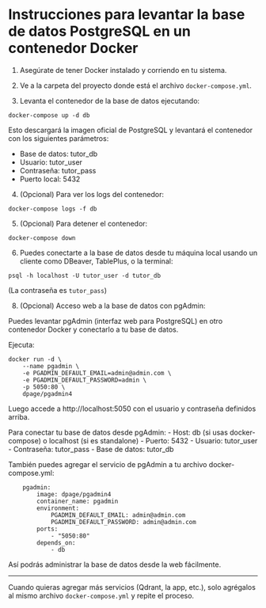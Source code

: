 # Instrucciones para levantar la base de datos PostgreSQL en un contenedor Docker

1. Asegúrate de tener Docker instalado y corriendo en tu sistema.

2. Ve a la carpeta del proyecto donde está el archivo `docker-compose.yml`.

3. Levanta el contenedor de la base de datos ejecutando:

```
docker-compose up -d db
```

Esto descargará la imagen oficial de PostgreSQL y levantará el contenedor con los siguientes parámetros:
- Base de datos: tutor_db
- Usuario: tutor_user
- Contraseña: tutor_pass
- Puerto local: 5432

4. (Opcional) Para ver los logs del contenedor:
```
docker-compose logs -f db
```

5. (Opcional) Para detener el contenedor:
```
docker-compose down
```

6. Puedes conectarte a la base de datos desde tu máquina local usando un cliente como DBeaver, TablePlus, o la terminal:

```
psql -h localhost -U tutor_user -d tutor_db
```
(La contraseña es `tutor_pass`)


8. (Opcional) Acceso web a la base de datos con pgAdmin:

Puedes levantar pgAdmin (interfaz web para PostgreSQL) en otro contenedor Docker y conectarlo a tu base de datos.

Ejecuta:
```
docker run -d \
	--name pgadmin \
	-e PGADMIN_DEFAULT_EMAIL=admin@admin.com \
	-e PGADMIN_DEFAULT_PASSWORD=admin \
	-p 5050:80 \
	dpage/pgadmin4
```

Luego accede a http://localhost:5050 con el usuario y contraseña definidos arriba.

Para conectar tu base de datos desde pgAdmin:
	- Host: db (si usas docker-compose) o localhost (si es standalone)
	- Puerto: 5432
	- Usuario: tutor_user
	- Contraseña: tutor_pass
	- Base de datos: tutor_db

También puedes agregar el servicio de pgAdmin a tu archivo docker-compose.yml:

```
	pgadmin:
		image: dpage/pgadmin4
		container_name: pgadmin
		environment:
			PGADMIN_DEFAULT_EMAIL: admin@admin.com
			PGADMIN_DEFAULT_PASSWORD: admin@admin.com
		ports:
			- "5050:80"
		depends_on:
			- db
```

Así podrás administrar la base de datos desde la web fácilmente.

---

Cuando quieras agregar más servicios (Qdrant, la app, etc.), solo agrégalos al mismo archivo `docker-compose.yml` y repite el proceso.
